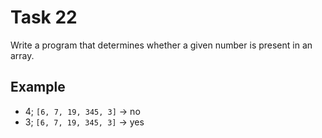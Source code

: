 # Task 22

Write a program that determines whether a given number is present in an array.

## Example

- 4; `[6, 7, 19, 345, 3]` -> no
- 3; `[6, 7, 19, 345, 3]` -> yes
